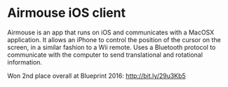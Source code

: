 # Airmouse iOS client

Airmouse is an app that runs on iOS and communicates with a MacOSX application. It allows an iPhone to control the position of the cursor on the screen, in a similar fashion to a Wii remote. Uses a Bluetooth protocol to communicate with the computer to send translational and rotational information. 

Won 2nd place overall at Blueprint 2016: http://bit.ly/29u3Kb5 
